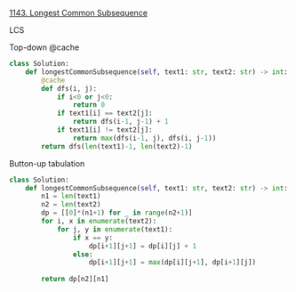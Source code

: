 [1143. Longest Common Subsequence](https://leetcode.com/problems/longest-common-subsequence/)

LCS

Top-down @cache

```py
class Solution:
    def longestCommonSubsequence(self, text1: str, text2: str) -> int:
        @cache
        def dfs(i, j):
            if i<0 or j<0:
                return 0
            if text1[i] == text2[j]:
                return dfs(i-1, j-1) + 1
            if text1[i] != text2[j]:
                return max(dfs(i-1, j), dfs(i, j-1))
        return dfs(len(text1)-1, len(text2)-1)   
```

Button-up tabulation

```py
class Solution:
    def longestCommonSubsequence(self, text1: str, text2: str) -> int:
        n1 = len(text1)
        n2 = len(text2)
        dp = [[0]*(n1+1) for _ in range(n2+1)]
        for i, x in enumerate(text2):
            for j, y in enumerate(text1):
                if x == y:
                    dp[i+1][j+1] = dp[i][j] + 1
                else:
                    dp[i+1][j+1] = max(dp[i][j+1], dp[i+1][j])
                    
        return dp[n2][n1]
            
```

